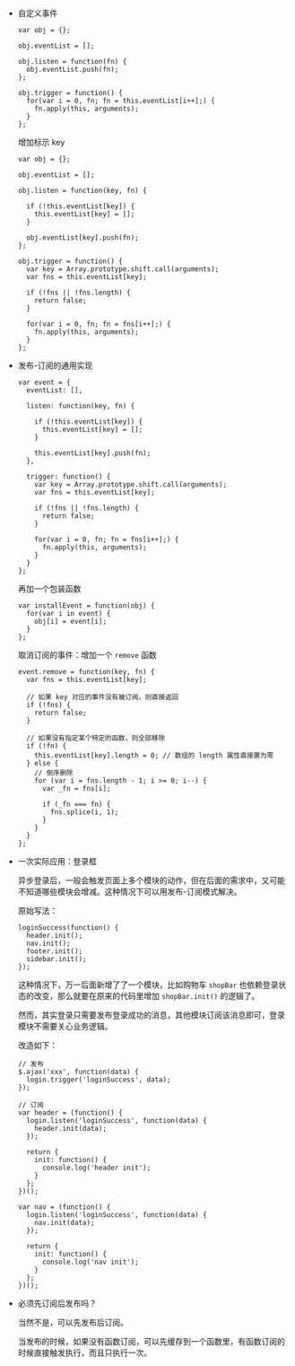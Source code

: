 + 自定义事件

  ```
  var obj = {};
  
  obj.eventList = [];

  obj.listen = function(fn) {
    obj.eventList.push(fn);
  };

  obj.trigger = function() {
    for(var i = 0, fn; fn = this.eventList[i++];) {
      fn.apply(this, arguments);
    }
  };

  ```

  增加标示 key

  ```
  var obj = {};
  
  obj.eventList = [];

  obj.listen = function(key, fn) {
  
    if (!this.eventList[key]) {
      this.eventList[key] = [];
    }

    obj.eventList[key].push(fn);
  };

  obj.trigger = function() {
    var key = Array.prototype.shift.call(arguments);
    var fns = this.eventList[key];

    if (!fns || !fns.length) {
      return false;
    }

    for(var i = 0, fn; fn = fns[i++];) {
      fn.apply(this, arguments);
    }
  };

  ```

+ 发布-订阅的通用实现

  ```
  var event = {
    eventList: [],

    listen: function(key, fn) {
    
      if (!this.eventList[key]) {
        this.eventList[key] = [];
      }

      this.eventList[key].push(fn);
    },

    trigger: function() {
      var key = Array.prototype.shift.call(arguments);
      var fns = this.eventList[key];

      if (!fns || !fns.length) {
        return false;
      }

      for(var i = 0, fn; fn = fns[i++];) {
        fn.apply(this, arguments);
      }
    }
  };
  ```

  再加一个包装函数

  ```
  var installEvent = function(obj) {
    for(var i in event) {
      obj[i] = event[i];
    }
  };
  ```

  取消订阅的事件：增加一个 `remove` 函数
  
  ```
  event.remove = function(key, fn) {
    var fns = this.eventList[key];
  
    // 如果 key 对应的事件没有被订阅，则直接返回
    if (!fns) {
      return false;
    }
    
    // 如果没有指定某个特定的函数，则全部移除
    if (!fn) {
      this.eventList[key].length = 0; // 数组的 length 属性直接置为零
    } else {
      // 倒序删除
      for (var i = fns.length - 1; i >= 0; i--) {
        var _fn = fns[i];

        if (_fn === fn) {
          fns.splice(i, 1);
        }
      }
    }
  };
  ```

+ 一次实际应用：登录框

  异步登录后，一般会触发页面上多个模块的动作，但在后面的需求中，又可能不知道哪些模块会增减。这种情况下可以用发布-订阅模式解决。

  原始写法：

  ```
  loginSuccess(function() {
    header.init();
    nav.init();
    footer.init();
    sidebar.init();
  });
  ```

  这种情况下，万一后面新增了了一个模块，比如购物车 `shopBar` 也依赖登录状态的改变，那么就要在原来的代码里增加 `shopBar.init()` 的逻辑了。

  然而，其实登录只需要发布登录成功的消息，其他模块订阅该消息即可，登录模块不需要关心业务逻辑。

  改造如下：

  ```
  // 发布
  $.ajax('xxx', function(data) {
    login.trigger('loginSuccess', data);
  });

  // 订阅
  var header = (function() {
    login.listen('loginSuccess', function(data) {
      header.init(data);
    });

    return {
      init: function() {
        console.log('header init');
      }
    };
  })();

  var nav = (function() {
    login.listen('loginSuccess', function(data) {
      nav.init(data);
    });

    return {
      init: function() {
        console.log('nav init');
      }
    };
  })();
  ```

+ 必须先订阅后发布吗？

  当然不是，可以先发布后订阅。

  当发布的时候，如果没有函数订阅，可以先缓存到一个函数里，有函数订阅的时候直接触发执行，而且只执行一次。